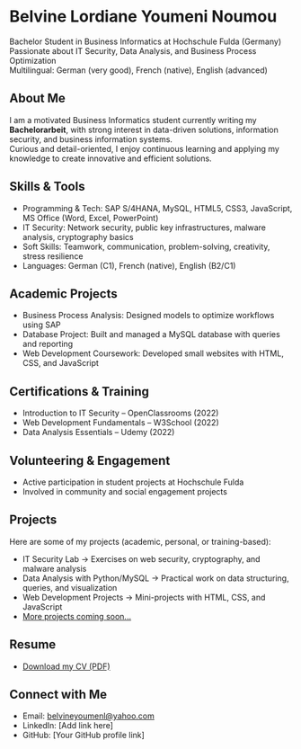 # Belvine Lordiane Youmeni Noumou  

Bachelor Student in Business Informatics at Hochschule Fulda (Germany)  
Passionate about IT Security, Data Analysis, and Business Process Optimization  
Multilingual: German (very good), French (native), English (advanced)  

## About Me
I am a motivated Business Informatics student currently writing my **Bachelorarbeit**, with strong interest in data-driven solutions, information security, and business information systems.  
Curious and detail-oriented, I enjoy continuous learning and applying my knowledge to create innovative and efficient solutions.  

## Skills & Tools
- Programming & Tech: SAP S/4HANA, MySQL, HTML5, CSS3, JavaScript, MS Office (Word, Excel, PowerPoint)  
- IT Security: Network security, public key infrastructures, malware analysis, cryptography basics  
- Soft Skills: Teamwork, communication, problem-solving, creativity, stress resilience  
- Languages: German (C1), French (native), English (B2/C1)  

## Academic Projects
- Business Process Analysis: Designed models to optimize workflows using SAP  
- Database Project: Built and managed a MySQL database with queries and reporting  
- Web Development Coursework: Developed small websites with HTML, CSS, and JavaScript  

## Certifications & Training
- Introduction to IT Security – OpenClassrooms (2022)  
- Web Development Fundamentals – W3School (2022)  
- Data Analysis Essentials – Udemy (2022)  

## Volunteering & Engagement
- Active participation in student projects at Hochschule Fulda  
- Involved in community and social engagement projects  

## Projects
Here are some of my projects (academic, personal, or training-based):  

- IT Security Lab → Exercises on web security, cryptography, and malware analysis  
- Data Analysis with Python/MySQL → Practical work on data structuring, queries, and visualization  
- Web Development Projects → Mini-projects with HTML, CSS, and JavaScript  
- [More projects coming soon...](https://github.com/BelvinePorfolio)  

## Resume
- [Download my CV (PDF)](./cv.pdf)  

## Connect with Me
- Email: belvineyoumenl@yahoo.com  
- LinkedIn: [Add link here]  
- GitHub: [Your GitHub profile link]  
